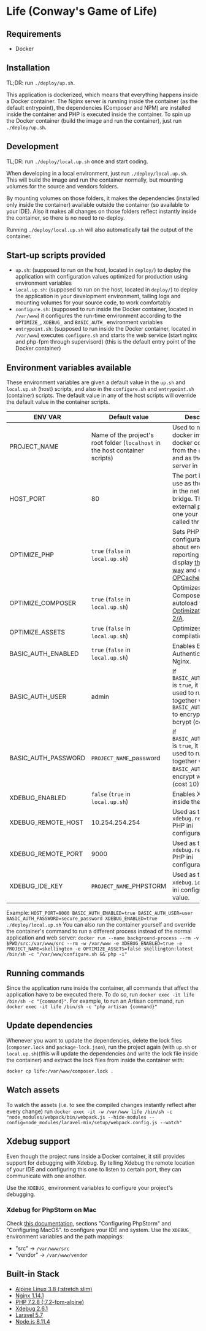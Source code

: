 # Life (Conway's Game of Life)

## Requirements
* Docker

## Installation
TL;DR: run `./deploy/up.sh`.

This application is dockerized, which means that everything happens inside a Docker container. The Nginx server is running inside the container (as the default entrypoint), the dependencies (Composer and NPM) are installed inside the container and PHP is executed inside the container.
To spin up the Docker container (build the image and run the container), just run `./deploy/up.sh`.

## Development
TL;DR: run `./deploy/local.up.sh` once and start coding.

When developing in a local environment, just run `./deploy/local.up.sh`.
This will build the image and run the container normally, but mounting volumes for the source and vendors folders.

By mounting volumes on those folders, it makes the dependencies (installed only inside the container) available outside the container (so available to your IDE).
Also it makes all changes on those folders reflect instantly inside the container, so there is no need to re-deploy.

Running `./deploy/local.up.sh` will also automatically tail the output of the container.

## Start-up scripts provided
* `up.sh`: (supposed to run on the host, located in `deploy/`) to deploy the application with configuration values optimized for production using environment variables
* `local.up.sh`: (supposed to run on the host, located in `deploy/`) to deploy the application in your development environment, tailing logs and mounting volumes for your source code, to work comfortably
* `configure.sh`: (supposed to run inside the Docker container, located in `/var/www`) it configures the run-time environment according to the `OPTIMIZE_`, `XDEBUG_` and `BASIC_AUTH_` environment variables
* `entrypoint.sh`: (supposed to run inside the Docker container, located in `/var/www`) executes `configure.sh` and starts the web service (start nginx and php-fpm through supervisord) (this is the default entry point of the Docker container)

## Environment variables available
These environment variables are given a default value in the `up.sh` and `local.up.sh` (host) scripts, and also in the `configure.sh` and `entrypoint.sh` (container) scripts. The default value in any of the host scripts will override the default value in the container scripts.

|       ENV VAR        |                 Default value                 | Description |
| -------------------- | --------------------------------------------- | ----------- |
| PROJECT_NAME         | Name of the project's root folder (`localhost` in the host container scripts)  | Used to name the docker image and docker container from the `up.sh` files, and as the name server in nginx. |
| HOST_PORT            | 80                                                                             | The port Docker will use as the host port in the network bridge. This is the external port, the one your app will be called through. |
| OPTIMIZE_PHP         | `true` (`false` in `local.up.sh`)                                              | Sets PHP's configuration values about error reporting and display [the right way](https://www.phptherightway.com/#error_reporting) and enables [OPCache](https://secure.php.net/book.opcache). |
| OPTIMIZE_COMPOSER    | `true` (`false` in `local.up.sh`)                                              | Optimizes Composer's autoload with [Optimization Level 2/A](https://getcomposer.org/doc/articles/autoloader-optimization.md#optimization-level-2-a-authoritative-class-maps). |
| OPTIMIZE_ASSETS      | `true` (`false` in `local.up.sh`)                                              | Optimizes assets compilation. |
| BASIC_AUTH_ENABLED   | `true` (`false` in `local.up.sh`)                                              | Enables Basic Authentication with Nginx. |
| BASIC_AUTH_USER      | admin                                                                          | If `BASIC_AUTH_ENABLED` is `true`, it will be used to run `htpasswd` together with `BASIC_AUTH_PASSWORD` to encrypt with bcrypt (cost 10). |
| BASIC_AUTH_PASSWORD  | `PROJECT_NAME`_password                                                        | If `BASIC_AUTH_ENABLED` is `true`, it will be used to run `htpasswd` together with `BASIC_AUTH_USER` to encrypt with bcrypt (cost 10). |
| XDEBUG_ENABLED       | `false` (`true` in `local.up.sh`)                                              | Enables Xdebug inside the container. |
| XDEBUG_REMOTE_HOST   | 10.254.254.254                                                                 | Used as the `xdebug.remote_host` PHP ini configuration value. |
| XDEBUG_REMOTE_PORT   | 9000                                                                           | Used as the `xdebug.remote_port` PHP ini configuration value. |
| XDEBUG_IDE_KEY       | `PROJECT_NAME`_PHPSTORM                                                        | Used as the `xdebug.idekey` PHP ini configuration value. |

Example:
`HOST_PORT=8000 BASIC_AUTH_ENABLED=true BASIC_AUTH_USER=user BASIC_AUTH_PASSWORD=secure_password XDEBUG_ENABLED=true ./deploy/local.up.sh`
You can also run the container yourself and override the container's command to run a different process instead of the normal application and web server:
`docker run --name background-process --rm -v $PWD/src:/var/www/src --rm -w /var/www -e XDEBUG_ENABLED=true -e PROJECT_NAME=skellington -e OPTIMIZE_ASSETS=false skellington:latest /bin/sh -c "/var/www/configure.sh && php -i"`

## Running commands
Since the application runs inside the container, all commands that affect the application have to be executed there. To do so, run `docker exec -it life /bin/sh -c "{command}"`.
For example, to run an Artisan command, run `docker exec -it life /bin/sh -c "php artisan {command}"`

## Update dependencies
Whenever you want to update the dependencies, delete the lock files (`composer.lock` and `package-lock.json`), run the project again (with `up.sh` or `local.up.sh`)(this will update the dependencies and write the lock file inside the container) and extract the lock files from inside the container with:
```
docker cp life:/var/www/composer.lock .
```

## Watch assets
To watch the assets (i.e. to see the compiled changes instantly reflect after every change) run `docker exec -it -w /var/www life /bin/sh -c "node_modules/webpack/bin/webpack.js --hide-modules --config=node_modules/laravel-mix/setup/webpack.config.js --watch"`

## Xdebug support
Even though the project runs inside a Docker container, it still provides support for debugging with Xdebug. By telling Xdebug the remote location of your IDE and configuring this one to listen to certain port, they can communicate with one another.

Use the `XDEBUG_` environment variables to configure your project's debugging.

### Xdebug for PhpStorm on Mac
Check [this documentation](https://gist.github.com/gbmcarlos/77614789be8a6ecc1dc3aec4b49c07bc), sections "Configuring PhpStorm" and "Configuring MacOS". to configure your IDE and system.
Use the `XDEBUG_` environment variables and the path mappings:
* "src" -> `/var/www/src`
* "vendor" -> `/var/www/vendor`

## Built-in Stack
* [Alpine Linux 3.8 (:stretch slim)](https://hub.docker.com/_/alpine/)
* [Nginx 1.14.1](http://nginx.org/)
* [PHP 7.2.8 (:7.2-fpm-alpine)](https://hub.docker.com/_/php/)
* [Xdebug 2.6.1](https://xdebug.org/)
* [Laravel 5.7](https://laravel.com/docs/5.7/)
* [Node.js 8.11.4](https://nodejs.org/en/docs/)